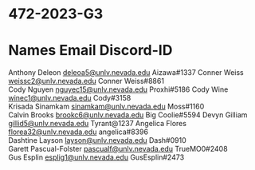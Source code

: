 # 472-2023-G3

# Names	Email	Discord-ID	
Anthony Deleon	deleoa5@unlv.nevada.edu	Aizawa#1337
Conner Weiss	weissc2@unlv.nevada.edu	Conner Weiss#8861	
Cody Nguyen	nguyec15@unlv.nevada.edu	Proxhi#5186	
Cody Wine	winec1@unlv.nevada.edu	Cody#3158	
Krisada Sinamkam	sinamkam@unlv.nevada.edu	Moss#1160	
Calvin Brooks	brookc6@unlv.nevada.edu	Big Coolie#5594	
Devyn Gilliam	gillid5@unlv.nevada.edu	Tyrant@1237	
Angelica Flores	florea32@unlv.nevada.edu	angelica#8396	
Dashtine Layson	layson@unlv.nevada.edu	Dash#0910	
Garett Pascual-Folster	pascualf@unlv.nevada.edu	TrueMO0#2408	
Gus Esplin	esplig1@unlv.nevada.edu	GusEsplin#2473	
